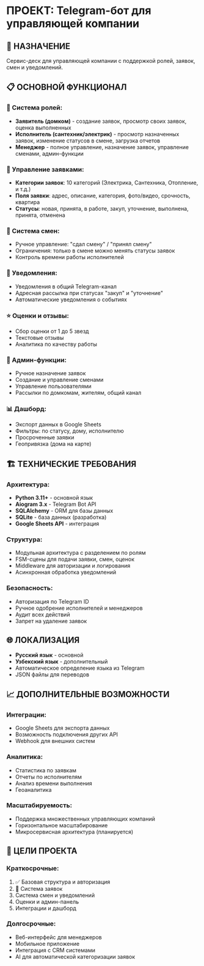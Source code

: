 # ПРОЕКТ: Telegram-бот для управляющей компании

## 🎯 НАЗНАЧЕНИЕ
Сервис-деск для управляющей компании с поддержкой ролей, заявок, смен и уведомлений.

## 📋 ОСНОВНОЙ ФУНКЦИОНАЛ

### 👥 Система ролей:
- **Заявитель (домком)** - создание заявок, просмотр своих заявок, оценка выполненных
- **Исполнитель (сантехник/электрик)** - просмотр назначенных заявок, изменение статусов в смене, загрузка отчетов
- **Менеджер** - полное управление, назначение заявок, управление сменами, админ-функции

### 📝 Управление заявками:
- **Категории заявок**: 10 категорий (Электрика, Сантехника, Отопление, и т.д.)
- **Поля заявки**: адрес, описание, категория, фото/видео, срочность, квартира
- **Статусы**: новая, принята, в работе, закуп, уточнение, выполнена, принята, отменена

### 🔄 Система смен:
- Ручное управление: "сдал смену" / "принял смену"
- Ограничения: только в смене можно менять статусы заявок
- Контроль времени работы исполнителей

### 📢 Уведомления:
- Уведомления в общий Telegram-канал
- Адресная рассылка при статусах "закуп" и "уточнение"
- Автоматические уведомления о событиях

### ⭐ Оценки и отзывы:
- Сбор оценки от 1 до 5 звезд
- Текстовые отзывы
- Аналитика по качеству работы

### 🔧 Админ-функции:
- Ручное назначение заявок
- Создание и управление сменами
- Управление пользователями
- Рассылки по домкомам, жителям, общий канал

### 📊 Дашборд:
- Экспорт данных в Google Sheets
- Фильтры: по статусу, дому, исполнителю
- Просроченные заявки
- Геопривязка (дома на карте)

## 🏗️ ТЕХНИЧЕСКИЕ ТРЕБОВАНИЯ

### Архитектура:
- **Python 3.11+** - основной язык
- **Aiogram 3.x** - Telegram Bot API
- **SQLAlchemy** - ORM для базы данных
- **SQLite** - база данных (разработка)
- **Google Sheets API** - интеграция

### Структура:
- Модульная архитектура с разделением по ролям
- FSM-сцены для подачи заявки, смен, оценок
- Middleware для авторизации и логирования
- Асинхронная обработка уведомлений

### Безопасность:
- Авторизация по Telegram ID
- Ручное одобрение исполнителей и менеджеров
- Аудит всех действий
- Запрет на удаление заявок

## 🌐 ЛОКАЛИЗАЦИЯ
- **Русский язык** - основной
- **Узбекский язык** - дополнительный
- Автоматическое определение языка из Telegram
- JSON файлы для переводов

## 📈 ДОПОЛНИТЕЛЬНЫЕ ВОЗМОЖНОСТИ

### Интеграции:
- Google Sheets для экспорта данных
- Возможность подключения других API
- Webhook для внешних систем

### Аналитика:
- Статистика по заявкам
- Отчеты по исполнителям
- Анализ времени выполнения
- Геоаналитика

### Масштабируемость:
- Поддержка множественных управляющих компаний
- Горизонтальное масштабирование
- Микросервисная архитектура (планируется)

## 🎯 ЦЕЛИ ПРОЕКТА

### Краткосрочные:
1. ✅ Базовая структура и авторизация
2. 🔄 Система заявок
3. Система смен и уведомлений
4. Оценки и админ-панель
5. Интеграции и дашборд

### Долгосрочные:
- Веб-интерфейс для менеджеров
- Мобильное приложение
- Интеграция с CRM системами
- AI для автоматической категоризации заявок

